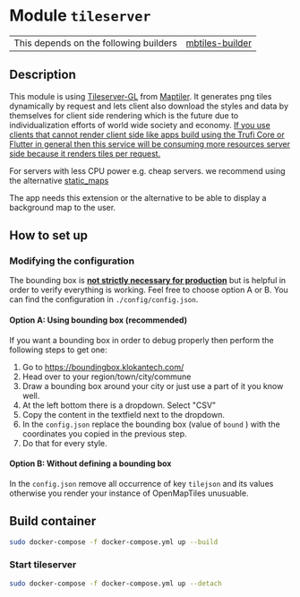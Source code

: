 # Module `tileserver`

|                                        |                                                                                                          |
| -------------------------------------- | -------------------------------------------------------------------------------------------------------- |
| This depends on the following builders | [mbtiles-builder](https://github.com/trufi-association/trufi-server-resources/tree/main/mbtiles-builder) |

## Description

This module is using [Tileserver-GL](https://github.com/maptiler/tileserver-gl) from [Maptiler](https://www.maptiler.com/). It generates png tiles dynamically by request and lets client also download the styles and data by themselves for client side rendering which is the future due to individualization efforts of world wide society and economy. <u>If you use clients that cannot render client side like apps build using the Trufi Core or Flutter in general then this service will be consuming more resources server side because it renders tiles per request.</u>

For servers with less CPU power e.g. cheap servers. we recommend using the alternative [static_maps](../static_maps)

The app needs this extension or the alternative to be able to display a background map to the user.

## How to set up

### Modifying the configuration

The bounding box is **<u>not strictly necessary for production</u>** but is helpful in order to verify everything is working. Feel free to choose option A or B. You can find the configuration in `./config/config.json`.

#### Option A: Using bounding box (recommended)

If you want a bounding box in order to debug properly then perform the following steps to get one:

1. Go to https://boundingbox.klokantech.com/
2. Head over to your region/town/city/commune
3. Draw a bounding box around your city or just use a part of it you know well.
4. At the left bottom there is a dropdown. Select "CSV"
5. Copy the content in the textfield next to the dropdown.
6. In the `config.json` replace the bounding box (value of `bound` ) with the coordinates you copied in the previous step.
7. Do that for every style.

#### Option B: Without defining a bounding box

In the `config.json` remove all occurrence of key `tilejson` and its values otherwise you render your instance of OpenMapTiles unusuable.

## Build container

```bash
sudo docker-compose -f docker-compose.yml up --build
```

### Start tileserver

```bash
sudo docker-compose -f docker-compose.yml up --detach
```

